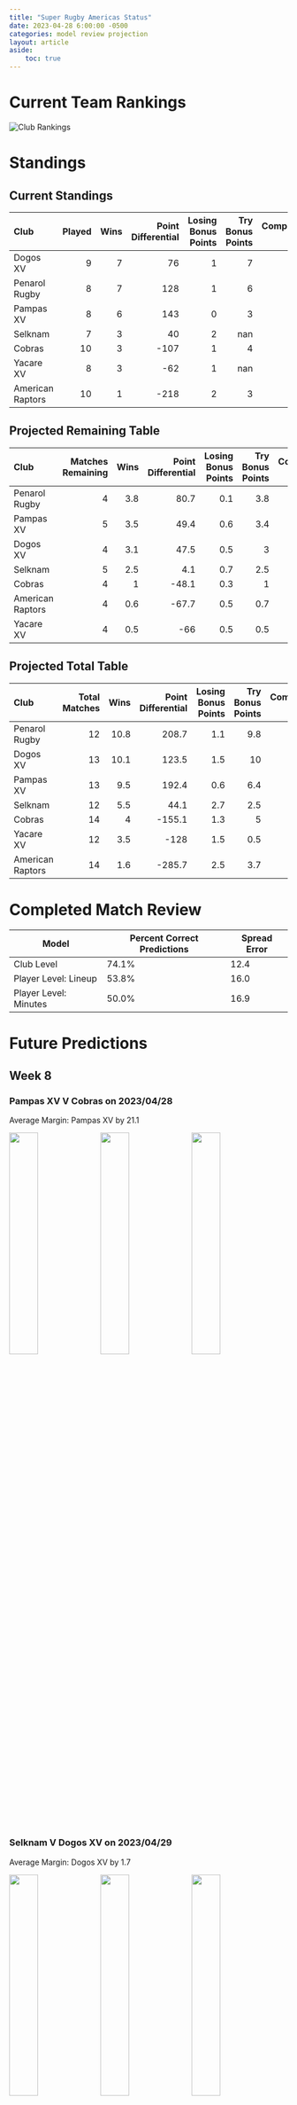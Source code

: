 ```yaml
---  
title: "Super Rugby Americas Status"  
date: 2023-04-28 6:00:00 -0500  
categories: model review projection  
layout: article  
aside:  
    toc: true  
---
```

# Current Team Rankings


![Club Rankings](plots/rankings_Super-Rugby-Americas-2022.png)
# Standings

## Current Standings


| Club             |   Played |   Wins |   Point Differential |   Losing Bonus Points |   Try Bonus Points |   Competition Points |
|:-----------------|---------:|-------:|---------------------:|----------------------:|-------------------:|---------------------:|
| Dogos XV         |        9 |      7 |                   76 |                     1 |                  7 |                   36 |
| Penarol Rugby    |        8 |      7 |                  128 |                     1 |                  6 |                   35 |
| Pampas XV        |        8 |      6 |                  143 |                     0 |                  3 |                   27 |
| Selknam          |        7 |      3 |                   40 |                     2 |                nan |                   17 |
| Cobras           |       10 |      3 |                 -107 |                     1 |                  4 |                   17 |
| Yacare XV        |        8 |      3 |                  -62 |                     1 |                nan |                   15 |
| American Raptors |       10 |      1 |                 -218 |                     2 |                  3 |                    9 |



## Projected Remaining Table


| Club             |   Matches Remaining |   Wins |   Point Differential |   Losing Bonus Points |   Try Bonus Points |   Competition Points |
|:-----------------|--------------------:|-------:|---------------------:|----------------------:|-------------------:|---------------------:|
| Penarol Rugby    |                   4 |    3.8 |                 80.7 |                   0.1 |                3.8 |                 19.2 |
| Pampas XV        |                   5 |    3.5 |                 49.4 |                   0.6 |                3.4 |                 18   |
| Dogos XV         |                   4 |    3.1 |                 47.5 |                   0.5 |                3   |                 15.7 |
| Selknam          |                   5 |    2.5 |                  4.1 |                   0.7 |                2.5 |                 13.1 |
| Cobras           |                   4 |    1   |                -48.1 |                   0.3 |                1   |                  5.2 |
| American Raptors |                   4 |    0.6 |                -67.7 |                   0.5 |                0.7 |                  3.6 |
| Yacare XV        |                   4 |    0.5 |                -66   |                   0.5 |                0.5 |                  3.1 |



## Projected Total Table


| Club             |   Total Matches |   Wins |   Point Differential |   Losing Bonus Points |   Try Bonus Points |   Competition Points |
|:-----------------|----------------:|-------:|---------------------:|----------------------:|-------------------:|---------------------:|
| Penarol Rugby    |              12 |   10.8 |                208.7 |                   1.1 |                9.8 |                 54.2 |
| Dogos XV         |              13 |   10.1 |                123.5 |                   1.5 |               10   |                 51.7 |
| Pampas XV        |              13 |    9.5 |                192.4 |                   0.6 |                6.4 |                 45   |
| Selknam          |              12 |    5.5 |                 44.1 |                   2.7 |                2.5 |                 30.1 |
| Cobras           |              14 |    4   |               -155.1 |                   1.3 |                5   |                 22.2 |
| Yacare XV        |              12 |    3.5 |               -128   |                   1.5 |                0.5 |                 18.1 |
| American Raptors |              14 |    1.6 |               -285.7 |                   2.5 |                3.7 |                 12.6 |



# Completed Match Review


| Model | Percent Correct Predictions | Spread Error |
| ------ | ------ | ------ |
| Club Level | 74.1% | 12.4 |
| Player Level: Lineup | 53.8% | 16.0 |
| Player Level: Minutes | 50.0% | 16.9 |


# Future Predictions

## Week 8

### Pampas XV V Cobras on 2023/04/28


Average Margin: Pampas XV by 21.1

<p float="left">
<img src="plots/performances_Pampas XV_V_Cobras_8.png" width="32%" />
<img src="plots/resultbar_Pampas XV_V_Cobras_8.png" width="32%" />
<img src="plots/spreads_Pampas XV_V_Cobras_8.png" width="32%" />
</p>

### Selknam V Dogos XV on 2023/04/29


Average Margin: Dogos XV by 1.7

<p float="left">
<img src="plots/performances_Selknam_V_Dogos XV_8.png" width="32%" />
<img src="plots/resultbar_Selknam_V_Dogos XV_8.png" width="32%" />
<img src="plots/spreads_Selknam_V_Dogos XV_8.png" width="32%" />
</p>

### American Raptors V Penarol Rugby on 2023/04/30


Average Margin: Penarol Rugby by 29.1

<p float="left">
<img src="plots/performances_American Raptors_V_Penarol Rugby_8.png" width="32%" />
<img src="plots/resultbar_American Raptors_V_Penarol Rugby_8.png" width="32%" />
<img src="plots/spreads_American Raptors_V_Penarol Rugby_8.png" width="32%" />
</p>

## Week 9

### Dogos XV V Pampas XV on 2023/05/05


Average Margin: Dogos XV by 0.6

<p float="left">
<img src="plots/performances_Dogos XV_V_Pampas XV_9.png" width="32%" />
<img src="plots/resultbar_Dogos XV_V_Pampas XV_9.png" width="32%" />
<img src="plots/spreads_Dogos XV_V_Pampas XV_9.png" width="32%" />
</p>

### Selknam V Cobras on 2023/05/06


Average Margin: Selknam by 13.3

<p float="left">
<img src="plots/performances_Selknam_V_Cobras_9.png" width="32%" />
<img src="plots/resultbar_Selknam_V_Cobras_9.png" width="32%" />
<img src="plots/spreads_Selknam_V_Cobras_9.png" width="32%" />
</p>

### American Raptors V Yacare XV on 2023/05/07


Average Margin: American Raptors by 0.9

<p float="left">
<img src="plots/performances_American Raptors_V_Yacare XV_9.png" width="32%" />
<img src="plots/resultbar_American Raptors_V_Yacare XV_9.png" width="32%" />
<img src="plots/spreads_American Raptors_V_Yacare XV_9.png" width="32%" />
</p>

## Week 10

### Yacare XV V Dogos XV on 2023/05/12


Average Margin: Dogos XV by 18.0

<p float="left">
<img src="plots/performances_Yacare XV_V_Dogos XV_10.png" width="32%" />
<img src="plots/resultbar_Yacare XV_V_Dogos XV_10.png" width="32%" />
<img src="plots/spreads_Yacare XV_V_Dogos XV_10.png" width="32%" />
</p>

### Pampas XV V Selknam on 2023/05/12


Average Margin: Pampas XV by 10.6

<p float="left">
<img src="plots/performances_Pampas XV_V_Selknam_10.png" width="32%" />
<img src="plots/resultbar_Pampas XV_V_Selknam_10.png" width="32%" />
<img src="plots/spreads_Pampas XV_V_Selknam_10.png" width="32%" />
</p>

### Penarol Rugby V Cobras on 2023/05/12


Average Margin: Penarol Rugby by 26.6

<p float="left">
<img src="plots/performances_Penarol Rugby_V_Cobras_10.png" width="32%" />
<img src="plots/resultbar_Penarol Rugby_V_Cobras_10.png" width="32%" />
<img src="plots/spreads_Penarol Rugby_V_Cobras_10.png" width="32%" />
</p>

## Week 11

### Penarol Rugby V Pampas XV on 2023/05/19


Average Margin: Penarol Rugby by 8.9

<p float="left">
<img src="plots/performances_Penarol Rugby_V_Pampas XV_11.png" width="32%" />
<img src="plots/resultbar_Penarol Rugby_V_Pampas XV_11.png" width="32%" />
<img src="plots/spreads_Penarol Rugby_V_Pampas XV_11.png" width="32%" />
</p>

### Selknam V Yacare XV on 2023/05/20


Average Margin: Selknam by 19.8

<p float="left">
<img src="plots/performances_Selknam_V_Yacare XV_11.png" width="32%" />
<img src="plots/resultbar_Selknam_V_Yacare XV_11.png" width="32%" />
<img src="plots/spreads_Selknam_V_Yacare XV_11.png" width="32%" />
</p>

### Dogos XV V American Raptors on 2023/05/21


Average Margin: Dogos XV by 27.6

<p float="left">
<img src="plots/performances_Dogos XV_V_American Raptors_11.png" width="32%" />
<img src="plots/resultbar_Dogos XV_V_American Raptors_11.png" width="32%" />
<img src="plots/spreads_Dogos XV_V_American Raptors_11.png" width="32%" />
</p>

## Week 12

### Pampas XV V Yacare XV on 2023/05/26


Average Margin: Pampas XV by 27.8

<p float="left">
<img src="plots/performances_Pampas XV_V_Yacare XV_12.png" width="32%" />
<img src="plots/resultbar_Pampas XV_V_Yacare XV_12.png" width="32%" />
<img src="plots/spreads_Pampas XV_V_Yacare XV_12.png" width="32%" />
</p>

### Penarol Rugby V Selknam on 2023/05/26


Average Margin: Penarol Rugby by 16.6

<p float="left">
<img src="plots/performances_Penarol Rugby_V_Selknam_12.png" width="32%" />
<img src="plots/resultbar_Penarol Rugby_V_Selknam_12.png" width="32%" />
<img src="plots/spreads_Penarol Rugby_V_Selknam_12.png" width="32%" />
</p>

### Cobras V American Raptors on 2023/05/27


Average Margin: Cobras by 12.3

<p float="left">
<img src="plots/performances_Cobras_V_American Raptors_12.png" width="32%" />
<img src="plots/resultbar_Cobras_V_American Raptors_12.png" width="32%" />
<img src="plots/spreads_Cobras_V_American Raptors_12.png" width="32%" />
</p>
